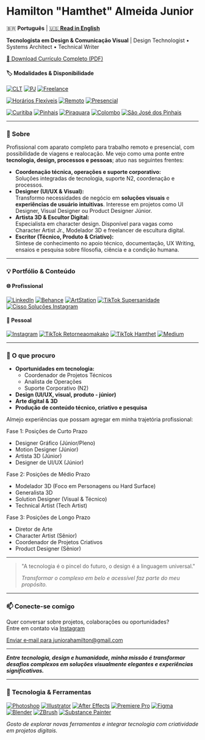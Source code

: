 # Hamilton "Hamthet" Almeida Junior

🇧🇷 **Português** | [🇺🇸 **Read in English**](READMEEnglish.md)

**Tecnologista em Design & Comunicação Visual** | Design Technologist • Systems Architect • Technical Writer

[📄 Download Currículo Completo (PDF)](CURRICULO102025Geral_Portuguese.pdf)

#### 🏷️ Modalidades & Disponibilidade

[![CLT](https://img.shields.io/badge/CLT-0d47a1?style=for-the-badge)](#)
[![PJ](https://img.shields.io/badge/PJ-039be5?style=for-the-badge)](#)
[![Freelance](https://img.shields.io/badge/Freelance-43a047?style=for-the-badge)](#)

[![Horários Flexíveis](https://img.shields.io/badge/Horários%20Flexíveis-ffd600?style=for-the-badge)](#)
[![Remoto](https://img.shields.io/badge/Remoto-26a69a?style=for-the-badge)](#)
[![Presencial](https://img.shields.io/badge/Presencial-8e24aa?style=for-the-badge)](#)

[![Curitiba](https://img.shields.io/badge/Curitiba-388e3c?style=for-the-badge)](#)
[![Pinhais](https://img.shields.io/badge/Pinhais-c62828?style=for-the-badge)](#)
[![Piraquara](https://img.shields.io/badge/Piraquara-3949ab?style=for-the-badge)](#)
[![Colombo](https://img.shields.io/badge/Colombo-fbc02d?style=for-the-badge)](#)
[![São José dos Pinhais](https://img.shields.io/badge/São%20José%20dos%20Pinhais-5d4037?style=for-the-badge)](#)

---

### 📌 Sobre

Profissional com aparato completo para trabalho remoto e presencial, com possibilidade de viagens e realocação. Me vejo como uma ponte entre **tecnologia, design, processos e pessoas**; atuo nas seguintes frentes:
- **Coordenação técnica, operações e suporte corporativo:**  
  Soluções integradas de tecnologia, suporte N2, coordenação e processos.
- **Designer (UI/UX & Visual):**  
  Transformo necessidades de negócio em **soluções visuais** e **experiências de usuário intuitivas**. Interesse em projetos como UI Designer, Visual Designer ou Product Designer Júnior.
- **Artista 3D & Escultor Digital:**  
  Especialista em character design. Disponível para vagas como Character Artist Jr., Modelador 3D e freelancer de escultura digital.
- **Escritor (Técnico, Produto & Criativo):**  
  Síntese de conhecimento no apoio técnico, documentação, UX Writing, ensaios e pesquisa sobre filosofia, ciência e a condição humana.

---

### 💡 Portfólio & Conteúdo

#### 🌐 Profissional

[![LinkedIn](https://img.shields.io/badge/LinkedIn-0077b5?style=for-the-badge&logo=linkedin&logoColor=white)](https://www.linkedin.com/in/hamthet/)
[![Behance](https://img.shields.io/badge/Behance-1769ff?style=for-the-badge&logo=behance&logoColor=white)](https://www.behance.net/hamthet)
[![ArtStation](https://img.shields.io/badge/ArtStation-13aff0?style=for-the-badge&logo=artstation&logoColor=white)](https://www.artstation.com/hamthet)
[![TikTok Supersanidade](https://img.shields.io/badge/TikTok%20Supersanidade-000000?style=for-the-badge&logo=tiktok&logoColor=white)](https://www.tiktok.com/@supersanidade)
[![Cisso Soluções Instagram](https://img.shields.io/badge/Cisso%20Soluções-E4405F?style=for-the-badge&logo=instagram&logoColor=white)](https://www.instagram.com/cissolucoestecnologicas/)

#### 👤 Pessoal

[![Instagram](https://img.shields.io/badge/Instagram-E4405F?style=for-the-badge&logo=instagram&logoColor=white)](https://www.instagram.com/hamthet/)
[![TikTok Retorneaomakako](https://img.shields.io/badge/TikTok%20Retorneaomakako-000000?style=for-the-badge&logo=tiktok&logoColor=white)](https://www.tiktok.com/@retorneaomakako)
[![TikTok Hamthet](https://img.shields.io/badge/TikTok%20Hamthet-000000?style=for-the-badge&logo=tiktok&logoColor=white)](https://www.tiktok.com/@hamthet)
[![Medium](https://img.shields.io/badge/Medium-00ab6c?style=for-the-badge&logo=medium&logoColor=white)](https://hamthet.medium.com/)

---

### 🎯 O que procuro

- **Oportunidades em tecnologia:**  
  - Coordenador de Projetos Técnicos  
  - Analista de Operações  
  - Suporte Corporativo (N2)
- **Design (UI/UX, visual, produto - júnior)**
- **Arte digital & 3D**
- **Produção de conteúdo técnico, criativo e pesquisa**

Almejo experiências que possam agregar em minha trajetória profissional:

Fase 1: Posições de Curto Prazo
- Designer Gráfico (Júnior/Pleno)
- Motion Designer (Júnior)
- Artista 3D (Júnior)
- Designer de UI/UX (Júnior)

Fase 2: Posições de Médio Prazo
- Modelador 3D (Foco em Personagens ou Hard Surface)
- Generalista 3D
- Solution Designer (Visual & Técnico)
- Technical Artist (Tech Artist)

Fase 3: Posições de Longo Prazo
- Diretor de Arte
- Character Artist (Sênior)
- Coordenador de Projetos Criativos
- Product Designer (Sênior)

---

> "A tecnologia é o pincel do futuro, o design é a linguagem universal."
> 
> _Transformar o complexo em belo e acessível faz parte do meu propósito._

---

### 📫 Conecte-se comigo

Quer conversar sobre projetos, colaborações ou oportunidades?  
Entre em contato via [Instagram](https://www.instagram.com/hamthet/)

<a href="mailto:juniorahamilton@gmail.com">Enviar e‑mail para juniorahamilton@gmail.com</a>

---

**_Entre tecnologia, design e humanidade, minha missão é transformar desafios complexos em soluções visualmente elegantes e experiências significativas._**

---

### 🚀 Tecnologia & Ferramentas

[![Photoshop](https://img.shields.io/badge/Photoshop-31A8FF?style=for-the-badge&logo=adobephotoshop&logoColor=white)](#)
[![Illustrator](https://img.shields.io/badge/Illustrator-FF9A00?style=for-the-badge&logo=adobeillustrator&logoColor=white)](#)
[![After Effects](https://img.shields.io/badge/After%20Effects-9999FF?style=for-the-badge&logo=adobeaftereffects&logoColor=white)](#)
[![Premiere Pro](https://img.shields.io/badge/Premiere%20Pro-9999FF?style=for-the-badge&logo=adobepremierepro&logoColor=white)](#)
[![Figma](https://img.shields.io/badge/Figma-F24E1E?style=for-the-badge&logo=figma&logoColor=white)](#)
[![Blender](https://img.shields.io/badge/Blender-F5792A?style=for-the-badge&logo=blender&logoColor=white)](#)
[![ZBrush](https://img.shields.io/badge/ZBrush-222?style=for-the-badge&logoColor=white)](#)
[![Substance Painter](https://img.shields.io/badge/Substance%20Painter-e94e1b?style=for-the-badge&logo=adobe&logoColor=white)](#)

_Gosto de explorar novas ferramentas e integrar tecnologia com criatividade em projetos digitais._
